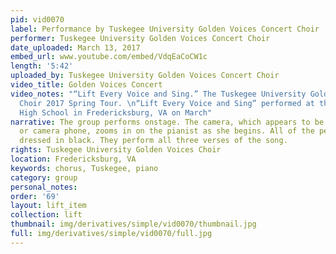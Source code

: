```yaml
---
pid: vid0070
label: Performance by Tuskegee University Golden Voices Concert Choir
performer: Tuskegee University Golden Voices Concert Choir
date_uploaded: March 13, 2017
embed_url: www.youtube.com/embed/VdqEaCoCW1c
length: '5:42'
uploaded_by: Tuskegee University Golden Voices Concert Choir
video_title: Golden Voices Concert
video_notes: "“Lift Every Voice and Sing.” The Tuskegee University Golden Voices Concert
  Choir 2017 Spring Tour. \n“Lift Every Voice and Sing” performed at the James Monroe
  High School in Fredericksburg, VA on March"
narrative: The group performs onstage. The camera, which appears to be a handheld
  or camera phone, zooms in on the pianist as she begins. All of the performers are
  dressed in black. They perform all three verses of the song.
rights: Tuskegee University Golden Voices Choir
location: Fredericksburg, VA
keywords: chorus, Tuskegee, piano
category: group
personal_notes: 
order: '69'
layout: lift_item
collection: lift
thumbnail: img/derivatives/simple/vid0070/thumbnail.jpg
full: img/derivatives/simple/vid0070/full.jpg
---
```

